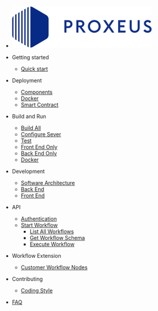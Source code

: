 - ![logo](_media/proxeus_logo.svg)

- Getting started

    - [Quick start](quickstart.md)

- Deployment

    - [Components](components.md)
    - [Docker](docker.md)
    - [Smart Contract](contract_deployment.md)

- Build and Run

    - [Build All](build_all.md)
    - [Configure Sever](configure.md)
    - [Test](test.md)
    - [Front End Only](build_frontend.md)
    - [Back End Only](build_backend.md)
    - [Docker](build_docker.md)

- Development

    - [Software Architecture](architecture.md)
    - [Back End](backend.md)
    - [Front End](frontend.md)

- API

    - [Authentication](api_auth.md)
    - [Start Workflow](api_start_workflow.md) 
        - [List All Workflows](api_list_all_workflows.md)
        - [Get Workflow Schema](api_get_workflow_schema.md)
        - [Execute Workflow](api_execute_workflow.md)


- Workflow Extension

    - [Customer Workflow Nodes](custom_workflow_nodes.md)

- Contributing

    - [Coding Style](coding_style.md)

- [FAQ](faq.md)
